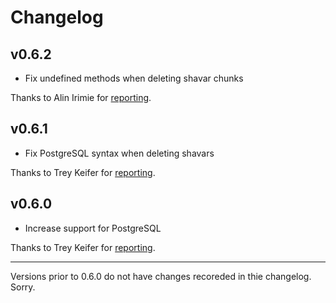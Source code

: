 # Changelog

## v0.6.2

  * Fix undefined methods when deleting shavar chunks

  Thanks to Alin Irimie for
  [reporting](https://github.com/mobiledefense/google_safe_browsing/issues/15).

## v0.6.1

  * Fix PostgreSQL syntax when deleting shavars

  Thanks to Trey Keifer for
  [reporting](https://github.com/mobiledefense/google_safe_browsing/issues/10).

## v0.6.0

  * Increase support for PostgreSQL

  Thanks to Trey Keifer for
  [reporting](https://github.com/mobiledefense/google_safe_browsing/issues/9).

--------------

Versions prior to 0.6.0 do not have changes recoreded in thie changelog. Sorry.

